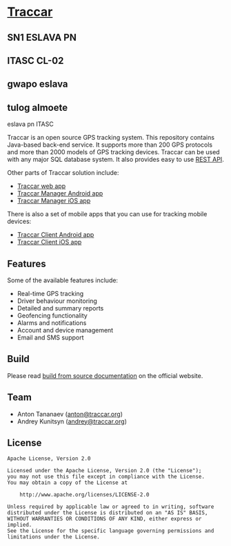 # [Traccar](https://www.traccar.org)

## SN1 ESLAVA PN

## ITASC CL-02
## gwapo eslava
## tulog almoete
eslava pn ITASC

Traccar is an open source GPS tracking system. This repository contains Java-based back-end service. It supports more than 200 GPS protocols and more than 2000 models of GPS tracking devices. Traccar can be used with any major SQL database system. It also provides easy to use [REST API](https://www.traccar.org/traccar-api/).

Other parts of Traccar solution include:

- [Traccar web app](https://github.com/traccar/traccar-web)
- [Traccar Manager Android app](https://github.com/traccar/traccar-manager-android)
- [Traccar Manager iOS app](https://github.com/traccar/traccar-manager-ios)

There is also a set of mobile apps that you can use for tracking mobile devices:

- [Traccar Client Android app](https://github.com/traccar/traccar-client-android)
- [Traccar Client iOS app](https://github.com/traccar/traccar-client-ios)

## Features

Some of the available features include:

- Real-time GPS tracking
- Driver behaviour monitoring
- Detailed and summary reports
- Geofencing functionality
- Alarms and notifications
- Account and device management
- Email and SMS support

## Build

Please read [build from source documentation](https://www.traccar.org/build/) on the official website.

## Team

- Anton Tananaev ([anton@traccar.org](mailto:anton@traccar.org))
- Andrey Kunitsyn ([andrey@traccar.org](mailto:andrey@traccar.org))

## License

    Apache License, Version 2.0

    Licensed under the Apache License, Version 2.0 (the "License");
    you may not use this file except in compliance with the License.
    You may obtain a copy of the License at

        http://www.apache.org/licenses/LICENSE-2.0

    Unless required by applicable law or agreed to in writing, software
    distributed under the License is distributed on an "AS IS" BASIS,
    WITHOUT WARRANTIES OR CONDITIONS OF ANY KIND, either express or implied.
    See the License for the specific language governing permissions and
    limitations under the License.
